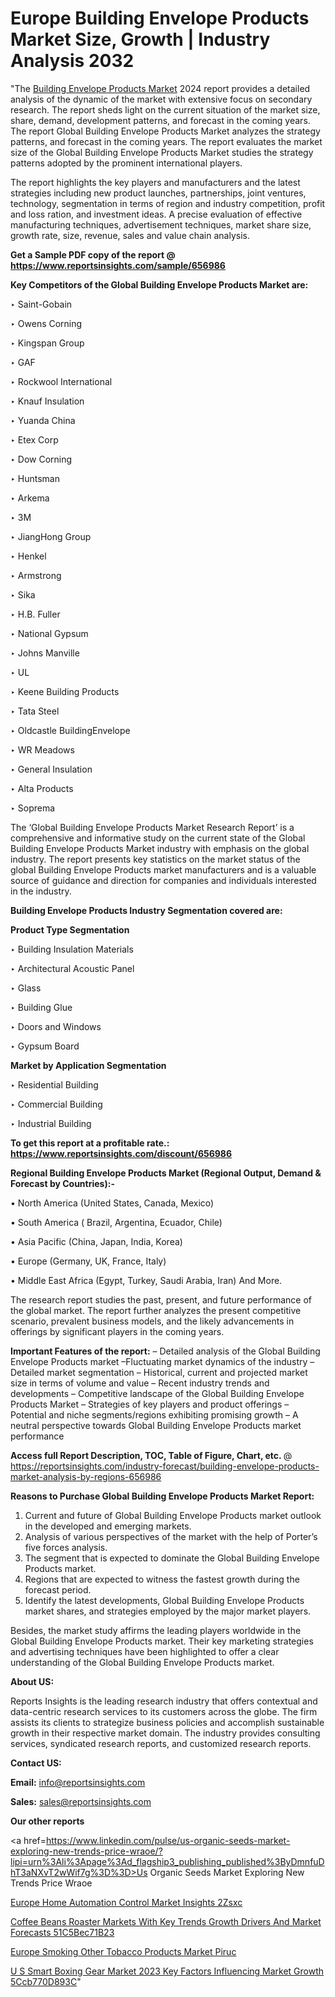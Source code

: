# Europe Building Envelope Products Market Size, Growth | Industry Analysis 2032

"The <a href=https://www.reportsinsights.com/sample/656986>Building Envelope Products Market</a> 2024 report provides a detailed analysis of the dynamic of the market with extensive focus on secondary research. The report sheds light on the current situation of the market size, share, demand, development patterns, and forecast in the coming years. The report Global Building Envelope Products Market analyzes the strategy patterns, and forecast in the coming years. The report evaluates the market size of the Global Building Envelope Products Market studies the strategy patterns adopted by the prominent international players.

The report highlights the key players and manufacturers and the latest strategies including new product launches, partnerships, joint ventures, technology, segmentation in terms of region and industry competition, profit and loss ration, and investment ideas. A precise evaluation of effective manufacturing techniques, advertisement techniques, market share size, growth rate, size, revenue, sales and value chain analysis.

<strong>Get a Sample PDF copy of the report @ <a href=https://www.reportsinsights.com/sample/656986 style=color:#0000ff;>https://www.reportsinsights.com/sample/656986</a></strong>

<strong>Key Competitors of the Global Building Envelope Products Market are:</strong>

‣ Saint-Gobain

‣ Owens Corning

‣ Kingspan Group

‣ GAF

‣ Rockwool International

‣ Knauf Insulation

‣ Yuanda China

‣ Etex Corp

‣ Dow Corning

‣ Huntsman

‣ Arkema

‣ 3M

‣ JiangHong Group

‣ Henkel

‣ Armstrong

‣ Sika

‣ H.B. Fuller

‣ National Gypsum

‣ Johns Manville

‣ UL

‣ Keene Building Products

‣ Tata Steel

‣ Oldcastle BuildingEnvelope

‣ WR Meadows

‣ General Insulation

‣ Alta Products

‣ Soprema

The ‘Global Building Envelope Products Market Research Report’ is a comprehensive and informative study on the current state of the Global Building Envelope Products Market industry with emphasis on the global industry. The report presents key statistics on the market status of the global Building Envelope Products market manufacturers and is a valuable source of guidance and direction for companies and individuals interested in the industry.

<strong>Building Envelope Products Industry Segmentation covered are:</strong>

<strong>Product Type Segmentation</strong>

‣ Building Insulation Materials

‣ Architectural Acoustic Panel

‣ Glass

‣ Building Glue

‣ Doors and Windows

‣ Gypsum Board

<strong>Market by Application Segmentation</strong>

‣ Residential Building

‣ Commercial Building

‣ Industrial Building

<strong>To get this report at a profitable rate.: <a href=https://www.reportsinsights.com/discount/656986 style=color:#0000ff;>https://www.reportsinsights.com/discount/656986</a></strong>

<strong>Regional Building Envelope Products Market (Regional Output, Demand &amp; Forecast by Countries):-</strong>

• North America (United States, Canada, Mexico)

• South America ( Brazil, Argentina, Ecuador, Chile)

• Asia Pacific (China, Japan, India, Korea)

• Europe (Germany, UK, France, Italy)

• Middle East Africa (Egypt, Turkey, Saudi Arabia, Iran) And More.

The research report studies the past, present, and future performance of the global market. The report further analyzes the present competitive scenario, prevalent business models, and the likely advancements in offerings by significant players in the coming years.

<strong>Important Features of the report:</strong>
– Detailed analysis of the Global Building Envelope Products market
–Fluctuating market dynamics of the industry
–Detailed market segmentation
– Historical, current and projected market size in terms of volume and value
– Recent industry trends and developments
– Competitive landscape of the Global Building Envelope Products Market
– Strategies of key players and product offerings
– Potential and niche segments/regions exhibiting promising growth
– A neutral perspective towards Global Building Envelope Products market performance

<strong>Access full Report Description, TOC, Table of Figure, Chart, etc. </strong>@   <a href=https://reportsinsights.com/industry-forecast/building-envelope-products-market-analysis-by-regions-656986 style=color:#0000ff;>https://reportsinsights.com/industry-forecast/building-envelope-products-market-analysis-by-regions-656986</a>

<strong>Reasons to Purchase Global Building Envelope Products Market Report:</strong>
1. Current and future of Global Building Envelope Products market outlook in the developed and emerging markets.
2. Analysis of various perspectives of the market with the help of Porter’s five forces analysis.
3. The segment that is expected to dominate the Global Building Envelope Products market.
4. Regions that are expected to witness the fastest growth during the forecast period.
5. Identify the latest developments, Global Building Envelope Products market shares, and strategies employed by the major market players.

Besides, the market study affirms the leading players worldwide in the Global Building Envelope Products market. Their key marketing strategies and advertising techniques have been highlighted to offer a clear understanding of the Global Building Envelope Products market.

<strong><strong>About US</strong>:</strong>

Reports Insights is the leading research industry that offers contextual and data-centric research services to its customers across the globe. The firm assists its clients to strategize business policies and accomplish sustainable growth in their respective market domain. The industry provides consulting services, syndicated research reports, and customized research reports.

<strong>Contact US:</strong>

<p class=><b>Email:</b> <a href=mailto:info@reportsinsights.com>info@reportsinsights.com</a></p>
<p class=><b>Sales:</b> <a href=mailto:sales@reportsinsights.com>sales@reportsinsights.com</a></p>

<strong>Our other reports</strong>

<a href=https://www.linkedin.com/pulse/us-organic-seeds-market-exploring-new-trends-price-wraoe/?lipi=urn%3Ali%3Apage%3Ad_flagship3_publishing_published%3ByDmnfuDhT3aNXvT2wWif7g%3D%3D>Us Organic Seeds Market Exploring New Trends Price Wraoe</a>

<a href=https://www.linkedin.com/pulse/europe-home-automation-control-market-insights-2zsxc/>Europe Home Automation Control Market Insights 2Zsxc</a>

<a href=https://medium.com/@sakshideshmukh994/coffee-beans-roaster-markets-with-key-trends-growth-drivers-and-market-forecasts-51c5bec71b23>Coffee Beans Roaster Markets With Key Trends Growth Drivers And Market Forecasts 51C5Bec71B23</a>

<a href=https://www.linkedin.com/pulse/europe-smoking-other-tobacco-products-market-piruc/>Europe Smoking Other Tobacco Products Market Piruc</a>

<a href=https://medium.com/@d7298290/u-s-smart-boxing-gear-market-2023-key-factors-influencing-market-growth-5ccb770d893c>U S Smart Boxing Gear Market 2023 Key Factors Influencing Market Growth 5Ccb770D893C</a>"
